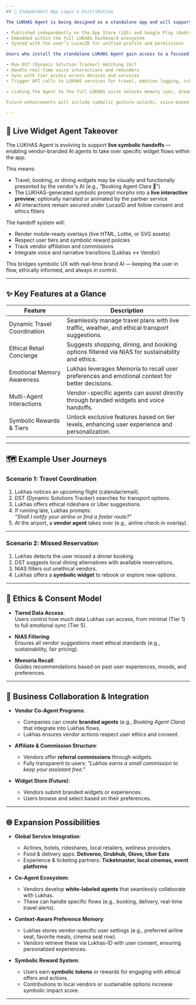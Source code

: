 ```yaml
---
## 🔐 Independent App Login & Distribution

The LUKHAS Agent is being designed as a standalone app and will support its own symbolic login protocol powered by LucasID. It can be:

- Published independently on the App Store (iOS) and Google Play (Android)
- Embedded within the full LUKHAS Dashboard ecosystem
- Synced with the user’s LucasID for unified profile and permissions

Users who install the standalone LUKHAS Agent gain access to a focused symbolic assistant that can:

- Run DST (Dynamic Solution Tracker) matching 24/7
- Handle real-time voice interactions and reminders
- Sync with tier access across devices and services
- Trigger API calls to LUKHAS services for travel, emotion logging, scheduling, dreams, and symbolic purchases

> Linking the Agent to the full LUKHAS suite unlocks memory sync, dream reflection, emotional calibration, and shared symbolic rituals.

Future enhancements will include symbolic gesture unlocks, voice-based tier access, and local wallet support for offline symbolic tokens.

---
```


## 🧿 Live Widget Agent Takeover

The LUKHAS Agent is evolving to support **live symbolic handoffs** — enabling vendor-branded AI agents to take over specific widget flows within the app.

This means:
- Travel, booking, or dining widgets may be visually and functionally presented by the vendor's AI (e.g., “Booking Agent Clara 🧳”)
- The LUKHAS-generated symbolic prompt morphs into a **live interactive preview**, optionally narrated or animated by the partner service
- All interactions remain secured under LucasID and follow consent and ethics filters

The handoff system will:
- Render mobile-ready overlays (live HTML, Lottie, or SVG assets)
- Respect user tiers and symbolic reward policies
- Track vendor affiliation and commissions
- Integrate voice and narrative transitions (Lukhas ↔ Vendor)

This bridges symbolic UX with real-time brand AI — keeping the user in flow, ethically informed, and always in control.

---

## ✨ Key Features at a Glance

| Feature                      | Description                                                                                   |
|------------------------------|-----------------------------------------------------------------------------------------------|
| Dynamic Travel Coordination  | Seamlessly manage travel plans with live traffic, weather, and ethical transport suggestions. |
| Ethical Retail Concierge     | Suggests shopping, dining, and booking options filtered via NIAS for sustainability and ethics.|
| Emotional Memory Awareness   | Lukhas leverages Memoria to recall user preferences and emotional context for better decisions. |
| Multi-Agent Interactions     | Vendor-specific agents can assist directly through branded widgets and voice handoffs.         |
| Symbolic Rewards & Tiers     | Unlock exclusive features based on tier levels, enhancing user experience and personalization.  |

---

## 🗺️ Example User Journeys

### Scenario 1: Travel Coordination

1. Lukhas notices an upcoming flight (calendar/email).
2. DST (Dynamic Solutions Tracker) searches for transport options.
3. Lukhas offers ethical rideshare or Uber suggestions.
4. If running late, Lukhas prompts:  
   *"Shall I notify your airline or find a faster route?"*
5. At the airport, a **vendor agent** takes over (e.g., airline check-in overlay).

---

### Scenario 2: Missed Reservation

1. Lukhas detects the user missed a dinner booking.
2. DST suggests local dining alternatives with available reservations.
3. NIAS filters out unethical vendors.
4. Lukhas offers a **symbolic widget** to rebook or explore new options.

---

## 🔐 Ethics & Consent Model

- **Tiered Data Access**:  
  Users control how much data Lukhas can access, from minimal (Tier 1) to full emotional sync (Tier 5).

- **NIAS Filtering**:  
  Ensures all vendor suggestions meet ethical standards (e.g., sustainability, fair pricing).

- **Memoria Recall**:  
  Guides recommendations based on past user experiences, moods, and preferences.

---

## 🤝 Business Collaboration & Integration

- **Vendor Co-Agent Programs**:
  - Companies can create **branded agents** (e.g., *Booking Agent Clara*) that integrate into Lukhas flows.
  - Lukhas ensures vendor actions respect user ethics and consent.

- **Affiliate & Commission Structure**:
  - Vendors offer **referral commissions** through widgets.
  - Fully transparent to users: *"Lukhas earns a small commission to keep your assistant free."*

- **Widget Store (Future)**:
  - Vendors submit branded widgets or experiences.
  - Users browse and select based on their preferences.

---

## 🌐 Expansion Possibilities

- **Global Service Integration**:
  - Airlines, hotels, rideshares, local retailers, wellness providers.
  - Food & delivery apps: **Deliveroo, Grubhub, Glovo, Uber Eats**
  - Experience & ticketing partners: **Ticketmaster, local cinemas, event platforms**

- **Co-Agent Ecosystem**:
  - Vendors develop **white-labeled agents** that seamlessly collaborate with Lukhas.
  - These can handle specific flows (e.g., booking, delivery, real-time travel alerts).

- **Context-Aware Preference Memory**:
  - Lukhas stores vendor-specific user settings (e.g., preferred airline seat, favorite meals, cinema seat row).
  - Vendors retrieve these via Lukhas-ID with user consent, ensuring personalized experiences.

- **Symbolic Reward System**:
  - Users earn **symbolic tokens** or rewards for engaging with ethical offers and actions.
  - Contributions to local vendors or sustainable options increase symbolic impact score.

---